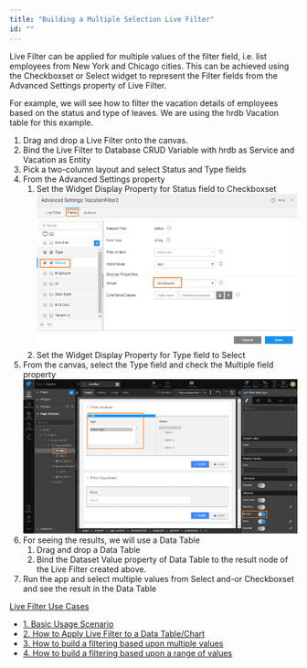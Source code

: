 ```yaml
---
title: "Building a Multiple Selection Live Filter"
id: ""
---
```


Live Filter can be applied for multiple values of the filter field, i.e. list employees from New York and Chicago cities. This can be achieved using the Checkboxset or Select widget to represent the Filter fields from the Advanced Settings property of Live Filter.

For example, we will see how to filter the vacation details of employees based on the status and type of leaves. We are using the hrdb Vacation table for this example.

1. Drag and drop a Live Filter onto the canvas.
2. Bind the Live Filter to Database CRUD Variable with hrdb as Service and Vacation as Entity
3. Pick a two-column layout and select Status and Type fields
4. From the Advanced Settings property
    1. Set the Widget Display Property for Status field to Checkboxset [![](./assets/multiple_filter_AS.png)](./assets/multiple_filter_AS.png)
    2. Set the Widget Display Property for Type field to Select
5. From the canvas, select the Type field and check the Multiple field property [![](./assets/multiple_filter_props.png)](./assets/multiple_filter_props.png)
6. For seeing the results, we will use a Data Table
    1. Drag and drop a Data Table
    2. Bind the Dataset Value property of Data Table to the result node of the Live Filter created above.
7. Run the app and select multiple values from Select and-or Checkboxset and see the result in the Data Table

[Live Filter Use Cases](/learn/app-development/widgets/datalive/livefilter/livefilter-use-cases/)

- [1\. Basic Usage Scenario](/learn/app-development/widgets/datalive/livefilter/live-filter-basic-usage/)
- [2\. How to Apply Live Filter to a Data Table/Chart](/learn/how-tos/live-filter-applying/)
- [3\. How to build a filtering based upon multiple values](/learn/how-tos/live-filter-multiple-values/)
- [4\. How to build a filtering based upon a range of values](/learn/how-tos/live-filter-range-filter/)
